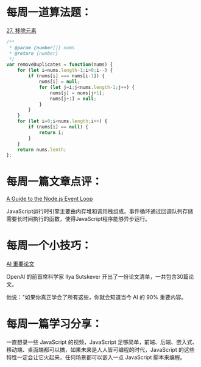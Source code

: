 # 每周一道算法题：

[27. 移除元素](https://leetcode.cn/problems/remove-element/)

```js
/**
 * @param {number[]} nums
 * @return {number}
 */
var removeDuplicates = function(nums) {
    for (let i=nums.length-1;i>0;i--) {
        if (nums[i] === nums[i-1]) {
            nums[i] = null;
            for (let j=i;j<nums.length-1;j++) {
                nums[j] = nums[j+1];
                nums[j+1] = null;
            }
        }
    }
    for (let i=0;i<nums.length;i++) {
        if (nums[i] == null) {
            return i;
        }
    }
    return nums.lenth;
};
```





# 每周一篇文章点评：

[A Guide to the Node.js Event Loop](https://www.freecodecamp.org/news/a-guide-to-the-node-js-event-loop/)

JavaScript运行时引擎主要由内存堆和调用栈组成。事件循环通过回调队列存储需要长时间执行的函数，使得JavaScript程序能够异步运行。

# 每周一个小技巧：

[AI 重要论文](https://arc.net/folder/D0472A20-9C20-4D3F-B145-D2865C0A9FEE)

OpenAI 的前首席科学家 Ilya Sutskever 开出了一份论文清单，一共包含30篇论文。

他说："如果你真正学会了所有这些，你就会知道当今 AI 的 90% 重要内容。



# 每周一篇学习分享：

一直想录一些 JavaScript 的视频，JavaScript 足够简单，前端、后端、嵌入式、移动端、桌面端都可以搞，如果未来是人人皆可编程的时代，JavaScript 的这些特性一定会让它火起来，任何场景都可以嵌入一点 JavaScript 脚本来编程。
